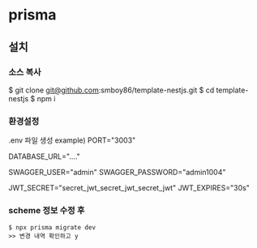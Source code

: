 # prisma

## 설치

### 소스 복사

$ git clone git@github.com:smboy86/template-nestjs.git
$ cd template-nestjs
$ npm i

### 환경설정

.env 파일 생성
example)
PORT="3003"

DATABASE_URL="...."

SWAGGER_USER="admin"
SWAGGER_PASSWORD="admin1004"

JWT_SECRET="secret_jwt_secret_jwt_secret_jwt"
JWT_EXPIRES="30s"

### scheme 정보 수정 후

```
$ npx prisma migrate dev
>> 변경 내역 확인하고 y
```
